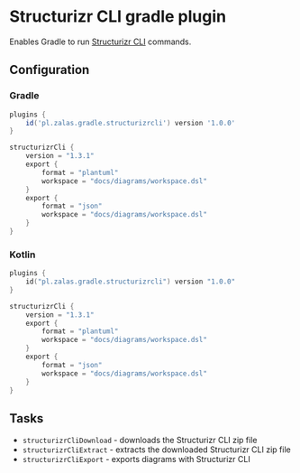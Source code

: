 # Structurizr CLI gradle plugin

Enables Gradle to run [Structurizr CLI](https://github.com/structurizr/cli) commands.

## Configuration


### Gradle

```groovy
plugins {
    id('pl.zalas.gradle.structurizrcli') version '1.0.0'
}

structurizrCli {
    version = "1.3.1"
    export {
        format = "plantuml"
        workspace = "docs/diagrams/workspace.dsl"
    }
    export {
        format = "json"
        workspace = "docs/diagrams/workspace.dsl"
    }
}
```

### Kotlin

```kotlin
plugins {
    id("pl.zalas.gradle.structurizrcli") version "1.0.0"
}

structurizrCli {
    version = "1.3.1"
    export {
        format = "plantuml"
        workspace = "docs/diagrams/workspace.dsl"
    }
    export {
        format = "json"
        workspace = "docs/diagrams/workspace.dsl"
    }
}
```

## Tasks

* `structurizrCliDownload` - downloads the Structurizr CLI zip file
* `structurizrCliExtract` - extracts the downloaded Structurizr CLI zip file
* `structurizrCliExport` - exports diagrams with Structurizr CLI
